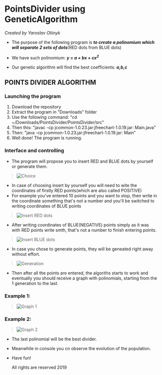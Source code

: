 # PointsDivider using GeneticAlgorithm
*Created by Yaroslav Oliinyk*

* The purpose of the following program is 
***to create a polinomium which will separate 2 sets of dots***(RED dots from BLUE dots)

* We have such polinomium: ***y = a + bx + cx<sup>2</sup>***

* Our genetic algorithm will find the best coefficients: ***a,b,c***

## POINTS DIVIDER ALGORITHM
 
### Launching the program
 
1. Download the repository
2. Extract the program in "Downloads" folder
3. Use the following command: "cd ~/Downloads/PointsDivider/PointsDivider/src"
4. Then this: "javac -cp jcommon-1.0.23.jar:jfreechart-1.0.19.jar: Main.java"
5. Then: "java -cp jcommon-1.0.23.jar:jfreechart-1.0.19.jar: Main"
6. Well done! The program is running.

### Interface and controlling

* The program will propose you to insert RED and BLUE dots by yourself or generate them.
>![Choice](https://raw.githubusercontent.com/yaroslavoliinyk/PointsDivider_GeneticAlgorithm/master/pics/1.png)
* In case of choosing insert by yourself you will need to wite the coordinates of firstly RED points(which are also called POSITIVE)
* For example you've entered 10 points and you want to stop, then write in the coordinate something that's not a number and you'll be switched to writing coordinates of BLUE points
>![Insert RED dots](https://raw.githubusercontent.com/yaroslavoliinyk/PointsDivider_GeneticAlgorithm/master/pics/5.png)
* After writing coordinates of BLUE(NEGATIVE) points simply as it was with RED points write smth, that's not a number to finish entering points.
>![Insert BLUE dots](https://raw.githubusercontent.com/yaroslavoliinyk/PointsDivider_GeneticAlgorithm/master/pics/6.png)
* In case you chose to generate points, they will be geneated right away without effort.
>![Generation](https://raw.githubusercontent.com/yaroslavoliinyk/PointsDivider_GeneticAlgorithm/master/pics/4.png)
* Then after all the points are entered, the algoriths starts to work and eventually you should receive a graph with polinomials, starting from the 1 generation to the last.
### Example 1:
>![Graph 1](https://raw.githubusercontent.com/yaroslavoliinyk/PointsDivider_GeneticAlgorithm/master/pics/2.png)
### Example 2:
>![Graph 2](https://raw.githubusercontent.com/yaroslavoliinyk/PointsDivider_GeneticAlgorithm/master/pics/3.png)
* The last polinomial will be the best divider.
* Meanwhile in console you cn observe the evolution of the population.
* Have fun!

	All rights are reserved
		2019



